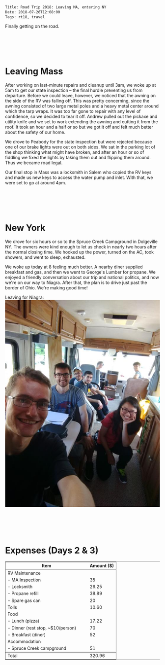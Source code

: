     Title: Road Trip 2018: Leaving MA, entering NY
    Date: 2018-07-26T12:08:00
    Tags: rt18, travel

Finally getting on the road.

<!-- more -->

<br></br><br></br>

# Leaving Mass

After working on last-minute repairs and cleanup until 3am, we woke up at 5am to get our state inspection &#x2013; the final hurdle preventing us from departure.
Before we could leave, however, we noticed that the awning on the side of the RV was falling off.
This was pretty concerning, since the awning consisted of two large metal poles and a heavy metal center around which the tarp wraps.
It was too far gone to repair with any level of confidence, so we decided to tear it off.
Andrew pulled out the pickaxe and utility knife and we set to work extending the awning and cutting it from the roof.
It took an hour and a half or so but we got it off and felt much better about the safety of our home.

We drove to Peabody for the state inspection but were rejected because one of our brake lights were out on both sides.
We sat in the parking lot of the shop thinking what might have broken, and after an hour or so of fiddling we fixed the lights by taking them out and flipping them around.
Thus we became road legal.

Our final stop in Mass was a locksmith in Salem who copied the RV keys and made us new keys to access the water pump and inlet.
With that, we were set to go at around 4pm.

<br></br><br></br>

# New York

We drove for six hours or so to the Spruce Creek Campground in Dolgeville NY.
The owners were kind enough to let us check in nearly two hours after the normal closing time.
We hooked up the power, turned on the AC, took showers, and went to sleep, exhausted.

We woke up today at 8 feeling much better.
A nearby diner supplied breakfast and gas, and then we went to George's Lumber for propane.
We enjoyed a friendly conversation about our trip and national politics, and now we're on our way to Niagra.
After that, the plan is to drive just past the border of Ohio.
We're making good time!

Leaving for Niagra: 
![img](/img/07.26-inside.jpg)

<br></br><br></br>

# Expenses (Days 2 & 3)

<table border="2" cellspacing="0" cellpadding="6" rules="groups" frame="hsides">


<colgroup>
<col  class="left" />

<col  class="right" />
</colgroup>
<thead>
<tr>
<th scope="col" class="left">Item</th>
<th scope="col" class="right">Amount ($)</th>
</tr>
</thead>

<tbody>
<tr>
<td class="left">RV Maintenance</td>
<td class="right">&#xa0;</td>
</tr>


<tr>
<td class="left">- MA Inspection</td>
<td class="right">35</td>
</tr>


<tr>
<td class="left">- Locksmith</td>
<td class="right">26.25</td>
</tr>


<tr>
<td class="left">- Propane refill</td>
<td class="right">38.89</td>
</tr>


<tr>
<td class="left">- Spare gas can</td>
<td class="right">20</td>
</tr>


<tr>
<td class="left">Tolls</td>
<td class="right">10.60</td>
</tr>


<tr>
<td class="left">Food</td>
<td class="right">&#xa0;</td>
</tr>


<tr>
<td class="left">- Lunch (pizza)</td>
<td class="right">17.22</td>
</tr>


<tr>
<td class="left">- Dinner (rest stop, ~$10/person)        </td>
<td class="right">70</td>
</tr>


<tr>
<td class="left">- Breakfast (diner)</td>
<td class="right">52</td>
</tr>


<tr>
<td class="left">Accommodation</td>
<td class="right">&#xa0;</td>
</tr>


<tr>
<td class="left">- Spruce Creek campground</td>
<td class="right">51</td>
</tr>
</tbody>

<tbody>
<tr>
<td class="left">Total</td>
<td class="right">320.96</td>
</tr>
</tbody>
</table>
